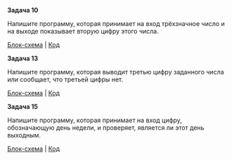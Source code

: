**Задача 10**

Напишите программу, которая принимает на вход трёхзначное число и на выходе показывает вторую цифру этого числа.

[Блок-схема](zadacha10/diagram.drawio.png) | [Код](zadacha10/Program.cs)

**Задача 13**

Напишите программу, которая выводит третью цифру заданного числа или сообщает, что третьей цифры нет.

[Блок-схема](zadacha13/diagram.drawio.png) | [Код](zadacha13/Program.cs)

**Задача 15**

Напишите программу, которая принимает на вход цифру, обозначающую день недели, и проверяет, является ли этот день выходным.

[Блок-схема](zadacha15/diagram.drawio.png) | [Код](zadacha15/Program.cs)